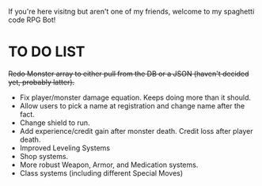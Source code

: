 If you're here visitng but aren't one of my friends, welcome to my spaghetti code RPG Bot!

TO DO LIST
==========

~~Redo Monster array to either pull from the DB or a JSON (haven't decided yet, probably latter).~~
* Fix player/monster damage equation. Keeps doing more than it should.
* Allow users to pick a name at registration and change name after the fact.
* Change shield to run.
* Add experience/credit gain after monster death. Credit loss after player death.
* Improved Leveling Systems
* Shop systems.
* More robust Weapon, Armor, and Medication systems.
* Class systems (including different Special Moves)